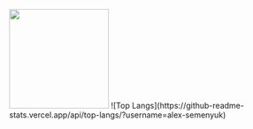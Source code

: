 <img height="180em" src="https://github-readme-stats.vercel.app/api?username=alex-semenyuk&show_icons=true&hide_border=true&&count_private=true&include_all_commits=true" />
![Top Langs](https://github-readme-stats.vercel.app/api/top-langs/?username=alex-semenyuk)
